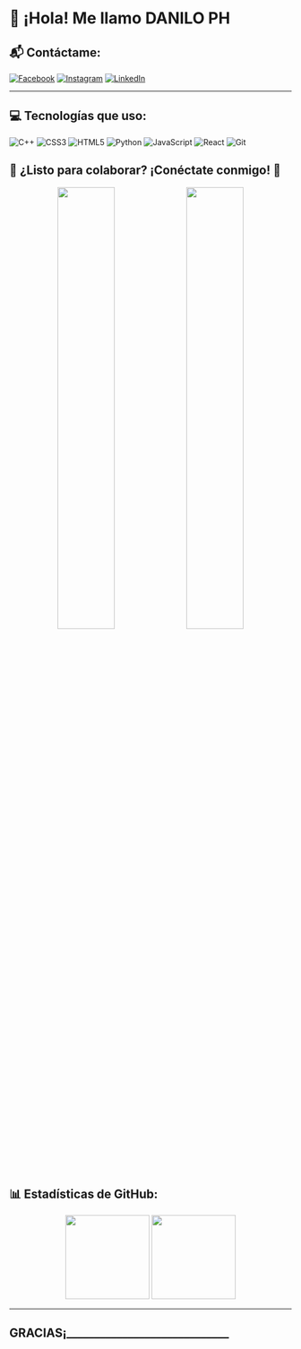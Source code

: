 # 👋 ¡Hola! Me llamo **DANILO PH**  

## 📬 Contáctame:
[![Facebook](https://img.shields.io/badge/Facebook-%231877F2.svg?&style=for-the-badge&logo=facebook&logoColor=white)](https://www.facebook.com/ezzedaniloha)
[![Instagram](https://img.shields.io/badge/Instagram-%23E4405F.svg?&style=for-the-badge&logo=instagram&logoColor=white)](https://www.instagram.com/ezzedaniloha/)
[![LinkedIn](https://img.shields.io/badge/LinkedIn-%230077B5.svg?&style=for-the-badge&logo=linkedin&logoColor=white)](https://www.linkedin.com/in/danilo-percy-huaylinos-ayzana-3a760b278/)

---

## 💻 Tecnologías que uso:
![C++](https://img.shields.io/badge/C++-%2300599C.svg?&style=for-the-badge&logo=c%2B%2B&logoColor=white)
![CSS3](https://img.shields.io/badge/CSS3-%231572B6.svg?&style=for-the-badge&logo=css3&logoColor=white)
![HTML5](https://img.shields.io/badge/HTML5-%23E34F26.svg?&style=for-the-badge&logo=html5&logoColor=white)
![Python](https://img.shields.io/badge/Python-%233776AB.svg?&style=for-the-badge&logo=python&logoColor=white)
![JavaScript](https://img.shields.io/badge/JavaScript-%23F7DF1E.svg?&style=for-the-badge&logo=javascript&logoColor=black)
![React](https://img.shields.io/badge/React-%2361DAFB.svg?&style=for-the-badge&logo=react&logoColor=black)
![Git](https://img.shields.io/badge/Git-%23F05033.svg?&style=for-the-badge&logo=git&logoColor=white)



## 🌟 ¿Listo para colaborar? ¡Conéctate conmigo! 🚀

<p align="center">
  <img src="https://media.giphy.com/media/qgQUggAC3Pfv687qPC/giphy.gif" width="45%">
  <img src="https://media.giphy.com/media/LMt9638dO8dftAjtco/giphy.gif" width="45%">
</p>


## 📊 Estadísticas de GitHub:

<p align="center">
  <img src="https://github-readme-stats.vercel.app/api?username=TU_USUARIO&show_icons=true&theme=radical" height="150px"/>
  <img src="https://github-readme-stats.vercel.app/api/top-langs/?username=TU_USUARIO&layout=compact&theme=radical" height="150px"/>
</p>

---

## GRACIAS¡_____________________________

